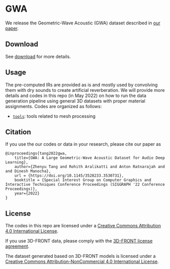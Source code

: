 # GWA
We release the Geometric-Wave Acoustic (GWA) dataset described in [our paper](https://arxiv.org/abs/2204.01787).

## Download
See [download](download/README.md) for more details.

## Usage
The pre-computed IRs are provided as is and mostly used by convolving them with dry sounds to create artificial reverberation. We will provide more details and codes in this repo (in May 2022) on how to run the data generation pipeline using general 3D datasets with proper material assignments. Codes are organized as follows:

* [`tools`](tools): tools related to mesh processing

## Citation
If you use the our codes or data in your research, please cite our paper as
```
@inproceedings{tang2022gwa,
    title={GWA: A Large Geometric-Wave Acoustic Dataset for Audio Deep Learning},
    author={Zhenyu Tang and Rohith Aralikatti and Anton Ratnarajah and and Dinesh Manocha},
    url = {https://doi.org/10.1145/3528233.3530731},
    booktitle = {Special Interest Group on Computer Graphics and Interactive Techniques Conference Proceedings (SIGGRAPH '22 Conference Proceedings)},
    year={2022}
}
```

## License
The codes in this repo are licensed under a [Creative Commons Attribution 4.0 International License](LICENSE). 

If you use 3D-FRONT data, please comply with the [3D-FRONT license agreement](files/3D-FRONT-license.pdf). 

The dataset generated based on 3D-FRONT models is licensed under a [Creative Commons Attribution-NonCommercial 4.0 International License](https://creativecommons.org/licenses/by-nc/4.0/).
